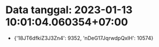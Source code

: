 # Data tanggal: 2023-01-13 10:01:04.060354+07:00

* {'18JT6dfkiZ3J3Zn4': 9352, 'nDeG17JqrwdpQxlH': 10574}
